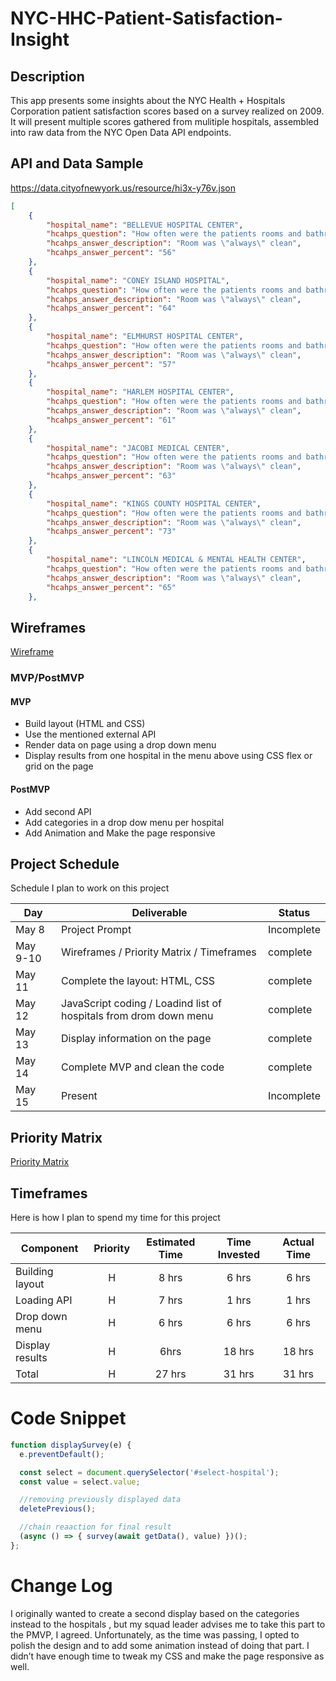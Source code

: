 # NYC-HHC-Patient-Satisfaction-Insight
## Description
This app presents some insights about the NYC Health + Hospitals Corporation patient satisfaction scores based on a survey realized on 2009. It will present multiple  scores gathered from mulitiple hospitals, assembled into raw data from the  NYC Open Data API endpoints.

## API and Data Sample

https://data.cityofnewyork.us/resource/hi3x-y76v.json

```json
[
    {
        "hospital_name": "BELLEVUE HOSPITAL CENTER",
        "hcahps_question": "How often were the patients rooms and bathrooms kept clean?",
        "hcahps_answer_description": "Room was \"always\" clean",
        "hcahps_answer_percent": "56"
    },
    {
        "hospital_name": "CONEY ISLAND HOSPITAL",
        "hcahps_question": "How often were the patients rooms and bathrooms kept clean?",
        "hcahps_answer_description": "Room was \"always\" clean",
        "hcahps_answer_percent": "64"
    },
    {
        "hospital_name": "ELMHURST HOSPITAL CENTER",
        "hcahps_question": "How often were the patients rooms and bathrooms kept clean?",
        "hcahps_answer_description": "Room was \"always\" clean",
        "hcahps_answer_percent": "57"
    },
    {
        "hospital_name": "HARLEM HOSPITAL CENTER",
        "hcahps_question": "How often were the patients rooms and bathrooms kept clean?",
        "hcahps_answer_description": "Room was \"always\" clean",
        "hcahps_answer_percent": "61"
    },
    {
        "hospital_name": "JACOBI MEDICAL CENTER",
        "hcahps_question": "How often were the patients rooms and bathrooms kept clean?",
        "hcahps_answer_description": "Room was \"always\" clean",
        "hcahps_answer_percent": "63"
    },
    {
        "hospital_name": "KINGS COUNTY HOSPITAL CENTER",
        "hcahps_question": "How often were the patients rooms and bathrooms kept clean?",
        "hcahps_answer_description": "Room was \"always\" clean",
        "hcahps_answer_percent": "73"
    },
    {
        "hospital_name": "LINCOLN MEDICAL & MENTAL HEALTH CENTER",
        "hcahps_question": "How often were the patients rooms and bathrooms kept clean?",
        "hcahps_answer_description": "Room was \"always\" clean",
        "hcahps_answer_percent": "65"
    },
```

## Wireframes

[Wireframe](https://i.imgur.com/o2CucGE.png)

### MVP/PostMVP

#### MVP 
- Build layout (HTML and CSS)
- Use the mentioned external API 
- Render data on page using a drop down menu
- Display results from one hospital in the menu above using CSS flex or grid on the page 

#### PostMVP  
- Add second API
- Add categories in a drop dow menu per hospital
- Add Animation and Make the page responsive

## Project Schedule

Schedule I plan to work on this project 

|  Day | Deliverable | Status
|---|---| ---|
|May 8| Project Prompt | Incomplete
|May 9-10| Wireframes / Priority Matrix / Timeframes | complete
|May 11| Complete the layout: HTML, CSS | complete
|May 12| JavaScript coding / Loadind list of hospitals from drom down menu | complete
|May 13| Display information on the page  | complete
|May 14| Complete MVP and clean the code | complete
|May 15| Present | Incomplete

## Priority Matrix

[Priority Matrix](https://i.imgur.com/7LWksC5.png)

## Timeframes

Here is how I plan to spend my time for this project

| Component | Priority | Estimated Time | Time Invested | Actual Time |
| --- | :---: |  :---: | :---: | :---: |
| Building layout | H | 8 hrs | 6 hrs | 6 hrs |
| Loading API | H | 7 hrs| 1 hrs | 1 hrs |
| Drop down menu | H |6 hrs| 6 hrs | 6 hrs |
| Display results | H | 6hrs | 18 hrs | 18 hrs |
| Total | H | 27 hrs| 31 hrs | 31 hrs |

# Code Snippet
```javascript
function displaySurvey(e) {
  e.preventDefault();

  const select = document.querySelector('#select-hospital');
  const value = select.value;

  //removing previously displayed data 
  deletePrevious();

  //chain reaaction for final result
  (async () => { survey(await getData(), value) })();
};

```

# Change Log
I originally wanted to create a second display based on the categories instead to the hospitals , but my squad leader advises me to take this part to the PMVP, I agreed. Unfortunately, as the time was passing, I opted to polish the design and to add some animation instead of doing that part. I didn’t have enough time to tweak my CSS and make the page responsive as well. 